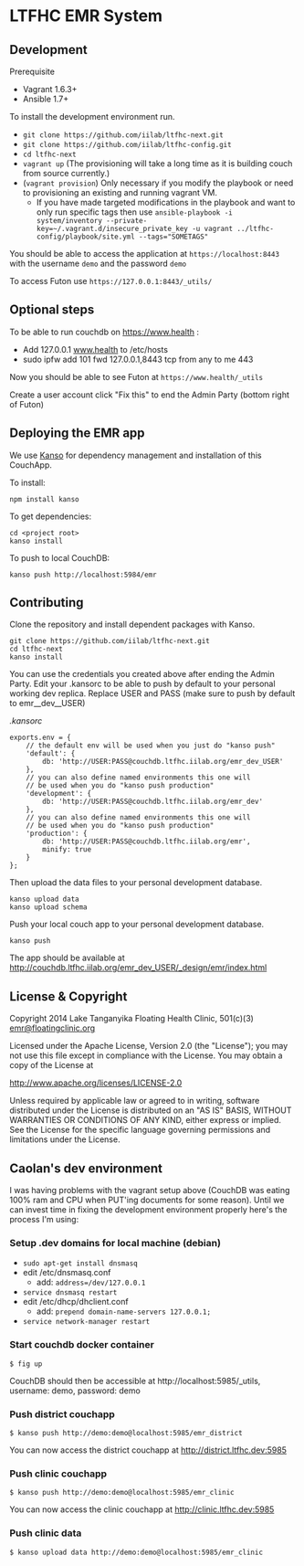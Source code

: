 # LTFHC EMR System


## Development

Prerequisite
  * Vagrant 1.6.3+
  * Ansible 1.7+

To install the development environment run.

  * ```git clone https://github.com/iilab/ltfhc-next.git```
  * ```git clone https://github.com/iilab/ltfhc-config.git```
  * ```cd ltfhc-next```
  * ```vagrant up``` (The provisioning will take a long time as it is building couch from source currently.)
  * (```vagrant provision```) Only necessary if you modify the playbook or need to provisioning an existing and running vagrant VM.
    * If you have made targeted modifications in the playbook and want to only run specific tags then use ```ansible-playbook -i system/inventory --private-key=~/.vagrant.d/insecure_private_key -u vagrant ../ltfhc-config/playbook/site.yml --tags="SOMETAGS"```

You should be able to access the application at ```https://localhost:8443``` with the username ```demo``` and the password ```demo```

To access Futon use ```https://127.0.0.1:8443/_utils/```

## Optional steps

To be able to run couchdb on https://www.health :
 - Add 127.0.0.1 www.health to /etc/hosts
 - sudo ipfw add 101 fwd 127.0.0.1,8443 tcp from any to me 443

Now you should be able to see Futon at ```https://www.health/_utils```

Create a user account click "Fix this" to end the Admin Party (bottom right of Futon)

## Deploying the EMR app

We use [Kanso](http://kan.so) for dependency management and installation of this CouchApp.

To install:

```
npm install kanso
```

To get dependencies:

```
cd <project root>
kanso install
```

To push to local CouchDB:

```
kanso push http://localhost:5984/emr
```

## Contributing

Clone the repository and install dependent packages with Kanso.

```
git clone https://github.com/iilab/ltfhc-next.git
cd ltfhc-next
kanso install
```

You can use the credentials you created above after ending the Admin Party. Edit your .kansorc to be able to push by default to your personal working dev replica. Replace USER and PASS (make sure to push by default to emr__dev__USER)

*.kansorc*

```
exports.env = {
    // the default env will be used when you just do "kanso push"
    'default': {
        db: 'http://USER:PASS@couchdb.ltfhc.iilab.org/emr_dev_USER' 
    },
    // you can also define named environments this one will 
    // be used when you do "kanso push production"
    'development': {
        db: 'http://USER:PASS@couchdb.ltfhc.iilab.org/emr_dev'
    },
    // you can also define named environments this one will 
    // be used when you do "kanso push production"
    'production': {
        db: 'http://USER:PASS@couchdb.ltfhc.iilab.org/emr',
        minify: true
	}
};
```

Then upload the data files to your personal development database.

```
kanso upload data
kanso upload schema
```

Push your local couch app to your personal development database.

```
kanso push
```

The app should be available at http://couchdb.ltfhc.iilab.org/emr_dev_USER/_design/emr/index.html

## License & Copyright

Copyright 2014 Lake Tanganyika Floating Health Clinic, 501(c)(3)  <emr@floatingclinic.org>

Licensed under the Apache License, Version 2.0 (the "License");
you may not use this file except in compliance with the License.
You may obtain a copy of the License at

   http://www.apache.org/licenses/LICENSE-2.0

Unless required by applicable law or agreed to in writing, software
distributed under the License is distributed on an "AS IS" BASIS,
WITHOUT WARRANTIES OR CONDITIONS OF ANY KIND, either express or implied.
See the License for the specific language governing permissions and
limitations under the License.



## Caolan's dev environment

I was having problems with the vagrant setup above (CouchDB was eating 100%
ram and CPU when PUT'ing documents for some reason). Until we can invest time
in fixing the development environment properly here's the process I'm using:

### Setup .dev domains for local machine (debian)

- `sudo apt-get install dnsmasq`
- edit /etc/dnsmasq.conf
    - add: `address=/dev/127.0.0.1`
- `service dnsmasq restart`
- edit /etc/dhcp/dhclient.conf
    - add: `prepend domain-name-servers 127.0.0.1;`
- `service network-manager restart`

### Start couchdb docker container

    $ fig up

CouchDB should then be accessible at http://localhost:5985/_utils,
username: demo, password: demo

### Push district couchapp

    $ kanso push http://demo:demo@localhost:5985/emr_district

You can now access the district couchapp at http://district.ltfhc.dev:5985

### Push clinic couchapp

    $ kanso push http://demo:demo@localhost:5985/emr_clinic

You can now access the clinic couchapp at http://clinic.ltfhc.dev:5985

### Push clinic data

    $ kanso upload data http://demo:demo@localhost:5985/emr_clinic

